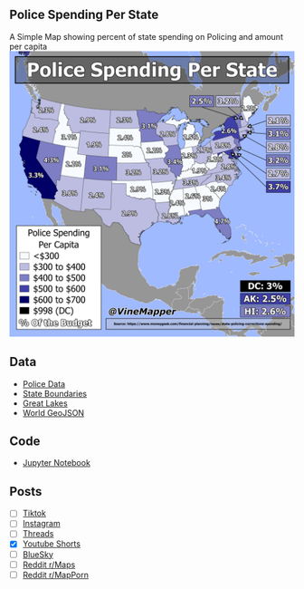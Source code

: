 ## Police Spending Per State
A Simple Map showing percent of state spending on Policing and amount per capita
![Map](Police_Spending_Per_Capita.png)

## Data
* [Police Data](https://www.moneygeek.com/financial-planning/taxes/state-policing-corrections-spending/)
* [State Boundaries](https://www.census.gov/geographies/mapping-files/time-series/geo/carto-boundary-file.html)
* [Great Lakes](https://usicecenter.gov/Products/GreatLakesData)
* [World GeoJSON](https://public.opendatasoft.com/explore/dataset/world-administrative-boundaries/export/?flg=en-us)


## Code
* [Jupyter Notebook](FormatData.ipynb)

## Posts
- [ ] [Tiktok]()
- [ ] [Instagram]()
- [ ] [Threads]()
- [x] [Youtube Shorts](https://youtube.com/shorts/1FAP_p_2YAo)
- [ ] [BlueSky]()
- [ ] [Reddit r/Maps]()
- [ ] [Reddit r/MapPorn]()
